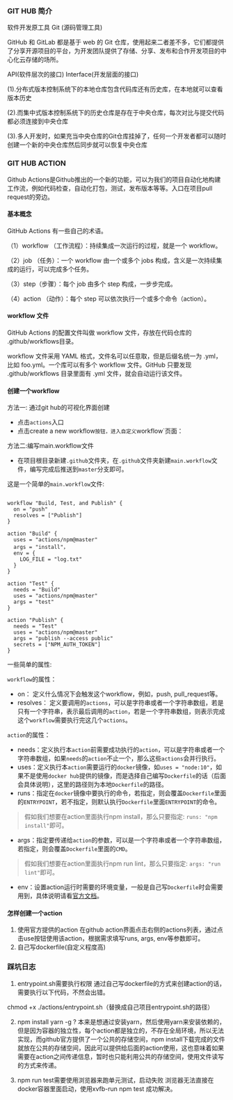 ###  GIT HUB 简介

  软件开发原工具 Git (源码管理工具)

GitHub 和  GitLab 都是基于 web 的 Git 仓库，使用起来二者差不多，它们都提供了分享开源项目的平台，为开发团队提供了存储、分享、发布和合作开发项目的中心化云存储的场所。

API(软件层次的接口) Interface(开发层面的接口)

(1).分布式版本控制系统下的本地仓库包含代码库还有历史库，在本地就可以查看版本历史

(2).而集中式版本控制系统下的历史仓库是存在于中央仓库，每次对比与提交代码都必须连接到中央仓库

(3).多人开发时，如果充当中央仓库的Git仓库挂掉了，任何一个开发者都可以随时创建一个新的中央仓库然后同步就可以恢复中央仓库

### GIT HUB ACTION
Github Actions是Github推出的一个新的功能，可以为我们的项目自动化地构建工作流，例如代码检查，自动化打包，测试，发布版本等等。入口在项目pull request的旁边。

#### 基本概念

GitHub Actions 有一些自己的术语。

（1）workflow （工作流程）：持续集成一次运行的过程，就是一个 workflow。

（2）job （任务）：一个 workflow 由一个或多个 jobs 构成，含义是一次持续集成的运行，可以完成多个任务。

（3）step（步骤）：每个 job 由多个 step 构成，一步步完成。

（4）action （动作）：每个 step 可以依次执行一个或多个命令（action）。

#### workflow 文件

GitHub Actions 的配置文件叫做 workflow 文件，存放在代码仓库的 .github/workflows目录。

workflow 文件采用 YAML 格式，文件名可以任意取，但是后缀名统一为 .yml，比如 foo.yml。一个库可以有多个 workflow 文件。GitHub 只要发现 .github/workflows 目录里面有 .yml 文件，就会自动运行该文件。

#### 创建一个workflow

方法一: 通过git hub的可视化界面创建

- 点击`actions`入口
- 点击create a new workflow`按钮，进入自定义`workflow`页面：

方法二:编写main.workflow文件

* 在项目根目录新建`.github`文件夹，在`.github`文件夹新建`main.workflow`文件，编写完成后推送到`master`分支即可。

这是一个简单的`main.workflow`文件:

```

workflow "Build, Test, and Publish" {
  on = "push"
  resolves = ["Publish"]
}

action "Build" {
  uses = "actions/npm@master"
  args = "install"，
  env = {
    LOG_FILE = "log.txt"
  }
}

action "Test" {
  needs = "Build"
  uses = "actions/npm@master"
  args = "test"
}

action "Publish" {
  needs = "Test"
  uses = "actions/npm@master"
  args = "publish --access public"
  secrets = ["NPM_AUTH_TOKEN"]
}

```

一些简单的属性:

`workflow`的属性：

- on： 定义什么情况下会触发这个workflow，例如，push, pull_request等。
- resolves： 定义要调用的`actions`，可以是字符串或者一个字符串数组，若是只有一个字符串，表示最后调用的`action`，若是一个字符串数组，则表示完成这个`workflow`需要执行完这几个`actions`。

`action`的属性：

- needs：定义执行本`action`前需要成功执行的`action`，可以是字符串或者一个字符串数组，如果`needs`的`action`不止一个，那么这些`actions`会并行执行。
- uses：定义执行本`action`需要运行的`docker`镜像，如`uses = "node:10"`，如果不是使用`docker hub`提供的镜像，而是选择自己编写`Dockerfile`的话（后面会具体说明），这里的路径则为本地`Dockerfile`的路径。
- runs：指定在`docker`镜像中要执行的命令，若指定，则会覆盖`Dockerfile`里面的`ENTRYPOINT`，若不指定，则默认执行`Dockerfile`里面`ENTRYPOINT`的命令。

> 假如我们想要在action里面执行npm install，那么只要指定: `runs: "npm install"`即可。

- args：指定要传递给`action`的参数，可以是一个字符串或者一个字符串数组，若指定，则会覆盖`Dockerfile`里面的`CMD`。

> 假如我们想要在action里面执行npm run lint，那么只要指定: `args: "run lint"`即可。

- env：设置action运行时需要的环境变量，一般是自己写`Dockerfile`时会需要用到，具体说明请看[官方文档](https://link.juejin.im/?target=https%3A%2F%2Fdeveloper.github.com%2Factions%2Fcreating-workflows%2Fworkflow-configuration-options%2F)。

#### 怎样创建一个action

1. 使用官方提供的action
   在github action界面点击右侧的actions列表，通过点击use按钮使用该action，根据需求填写runs, args, env等参数即可。
2. 自己写dockerfile(自定义程度高)


### 踩坑日志

1. entrypoint.sh需要执行权限
通过自己写dockerfile的方式来创建action的话，需要执行以下代码，不然会出错。

chmod +x ./actions/entrypoint.sh（替换成自己项目entrypoint.sh的路径）

2. npm install yarn -g ?
本来是想通过安装yarn，然后使用yarn来安装依赖的，但是因为容器的独立性，每个action都是独立的，不存在全局环境，所以无法实现，而github官方提供了一个公共的存储空间，npm install下载完成的文件就放在公共的存储空间，因此可以提供给后面的action使用，这也意味着如果需要在action之间传递信息，暂时也只能利用公共的存储空间，使用文件读写的方式来传递。

3. npm run test需要使用浏览器来跑单元测试，启动失败
浏览器无法直接在docker容器里面启动，使用xvfb-run npm test 成功解决。


